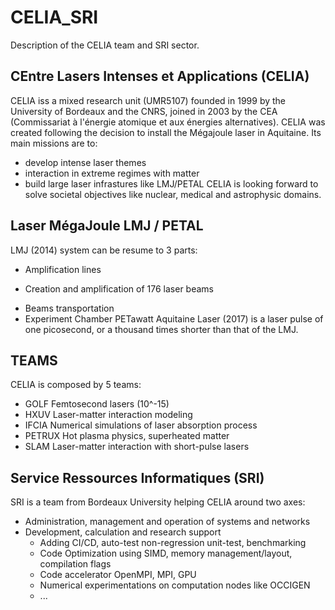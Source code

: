 # CELIA_SRI
Description of the CELIA team and SRI sector.

## CEntre Lasers Intenses et Applications (CELIA)
CELIA iss a mixed research unit (UMR5107) founded in 1999 by the University of Bordeaux and the CNRS, joined in 2003 by the CEA (Commissariat à l'énergie atomique et aux énergies alternatives).
CELIA was created following the decision to install the Mégajoule laser in Aquitaine. Its main missions are to:
- develop intense laser themes
- interaction in extreme regimes with matter
- build large laser infrastures like LMJ/PETAL
CELIA is looking forward to solve societal objectives like nuclear, medical and astrophysic domains.

## Laser MégaJoule LMJ / PETAL
LMJ (2014) system can be resume to 3 parts:
- Amplification lines
 + Creation and amplification of 176 laser beams
- Beams transportation
- Experiment Chamber
PETawatt Aquitaine Laser (2017) is a laser pulse of one picosecond, or a thousand times shorter than that of the LMJ.

## TEAMS
CELIA is composed by 5 teams:
- GOLF Femtosecond lasers (10^-15)
- HXUV Laser-matter interaction modeling
- IFCIA Numerical simulations of laser absorption process
- PETRUX Hot plasma physics, superheated matter
- SLAM Laser-matter interaction with short-pulse lasers

## Service Ressources Informatiques (SRI)
SRI is a team from Bordeaux University helping CELIA around two axes:
- Administration, management and operation of systems and networks
- Development, calculation and research support
  + Adding CI/CD, auto-test non-regression unit-test, benchmarking
  + Code Optimization using SIMD, memory management/layout, compilation flags
  + Code accelerator OpenMPI, MPI, GPU
  + Numerical experimentations on computation nodes like OCCIGEN
  + ...

